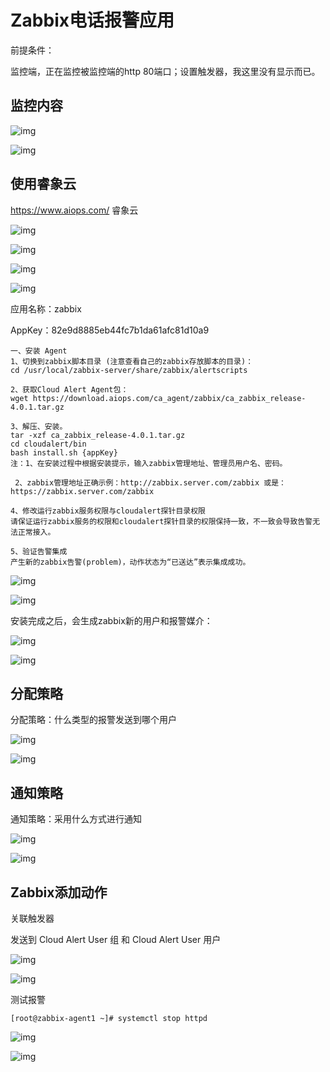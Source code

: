 # Zabbix电话报警应用

前提条件：

监控端，正在监控被监控端的http 80端口；设置触发器，我这里没有显示而已。

## 监控内容

![img](assets/Zabbix电话报警应用/1652483605602-99ccc9d8-d08b-44b0-aee2-9e23da301397.png)

![img](assets/Zabbix电话报警应用/1652483623563-3ab13063-553d-4435-af32-b0a44877d05e.png)

## 使用睿象云

https://www.aiops.com/ 睿象云

![img](assets/Zabbix电话报警应用/1652483769149-659a377f-649e-4e21-a653-9b9383b04700.png)

![img](assets/Zabbix电话报警应用/1652483906778-d29673d2-7f7a-49ce-8f4a-05ab8cec7add.png)

![img](assets/Zabbix电话报警应用/1652483958617-55d988c2-297a-49b9-8193-02d8ae6dd193.png)

![img](assets/Zabbix电话报警应用/1652484151624-41a4b908-38ca-4f70-b4af-1df7763dd14e.png)

应用名称：zabbix

AppKey：82e9d8885eb44fc7b1da61afc81d10a9

```shell
一、安装 Agent
1、切换到zabbix脚本目录 (注意查看自己的zabbix存放脚本的目录)：
cd /usr/local/zabbix-server/share/zabbix/alertscripts

2、获取Cloud Alert Agent包：
wget https://download.aiops.com/ca_agent/zabbix/ca_zabbix_release-4.0.1.tar.gz

3、解压、安装。
tar -xzf ca_zabbix_release-4.0.1.tar.gz
cd cloudalert/bin
bash install.sh {appKey}
注：1、在安装过程中根据安装提示，输入zabbix管理地址、管理员用户名、密码。

 2、zabbix管理地址正确示例：http://zabbix.server.com/zabbix 或是：https://zabbix.server.com/zabbix

4、修改运行zabbix服务权限与cloudalert探针目录权限
请保证运行zabbix服务的权限和cloudalert探针目录的权限保持一致，不一致会导致告警无法正常接入。

5、验证告警集成
产生新的zabbix告警(problem)，动作状态为“已送达”表示集成成功。
```

![img](assets/Zabbix电话报警应用/1652484315229-080938e9-a950-4123-9e60-5d8438bde8fe.png)

![img](assets/Zabbix电话报警应用/1652484346912-49d08957-26e2-4934-bc31-ad3ab61ad8c9.png)

安装完成之后，会生成zabbix新的用户和报警媒介：

![img](assets/Zabbix电话报警应用/1652486901501-3d687772-4e7f-48a0-8619-e92fb45fb1c2.png)

![img](assets/Zabbix电话报警应用/1652486923246-e509f072-77b9-4cbe-8223-83a966e3a259.png)

## 分配策略

分配策略：什么类型的报警发送到哪个用户

![img](assets/Zabbix电话报警应用/1652484493375-45713c3d-1c23-4acd-b75b-ff5b98c0babc.png)

![img](assets/Zabbix电话报警应用/1652485651434-3542d64c-0cca-4a9d-97ba-ca9991977b31.png)

## 通知策略

通知策略：采用什么方式进行通知

![img](assets/Zabbix电话报警应用/1652485898162-ee5ab03b-df1b-4e11-b659-996dab527207.png)

![img](assets/Zabbix电话报警应用/1652485960143-bcd0e577-bda6-4ab7-804c-e6ac41ddb326.png)

## Zabbix添加动作

关联触发器

发送到 Cloud Alert User 组 和 Cloud Alert User 用户

![img](assets/Zabbix电话报警应用/1652486745972-8f130b0b-6759-417d-9a73-855d8fc1c574.png)

![img](assets/Zabbix电话报警应用/1652486753358-54a20b97-80fc-4958-91ff-960064037830.png)

测试报警

```shell
[root@zabbix-agent1 ~]# systemctl stop httpd
```

![img](assets/Zabbix电话报警应用/1652486698929-729b4780-f576-46ea-827f-21dc75d79f42.png)

![img](assets/Zabbix电话报警应用/1652487434542-75b1f909-f68d-4e34-b7e1-bfdb8027ea6d.jpeg)